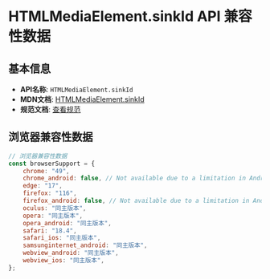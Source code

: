 # HTMLMediaElement.sinkId API 兼容性数据

## 基本信息

- **API名称**: `HTMLMediaElement.sinkId`
- **MDN文档**: [HTMLMediaElement.sinkId](https://developer.mozilla.org/docs/Web/API/HTMLMediaElement/sinkId)
- **规范文档**: [查看规范](https://w3c.github.io/mediacapture-output/#dom-htmlmediaelement-sinkid)

## 浏览器兼容性数据

```javascript
// 浏览器兼容性数据
const browserSupport = {
    chrome: "49",
    chrome_android: false, // Not available due to a limitation in Android, see [bug 41276355](https://crbug.com/41276355).,
    edge: "17",
    firefox: "116",
    firefox_android: false, // Not available due to a limitation in Android, see [bug 1473346](https://bugzil.la/1473346).,
    oculus: "同主版本",
    opera: "同主版本",
    opera_android: "同主版本",
    safari: "18.4",
    safari_ios: "同主版本",
    samsunginternet_android: "同主版本",
    webview_android: "同主版本",
    webview_ios: "同主版本",
};

```

